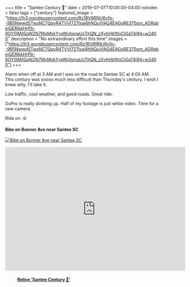 +++
title =  "Santee Century 💯"
date = 2019-07-07T10:00:00-04:00
noindex = false
tags = ["century"]
featured_image = "https://lh3.googleusercontent.com/Rz1RV8RNU6vfp--9B5NwwdSTwsNC7QqyR4TVVl727lxaj6hNQuVlAQ4EAGoRE375pm_ADRqbejQERlkkHrPb-9GY0lMiIQqN2N7MxMskYyqNUIsmaUcThQN_zXyhHb1tlnCiGaT4i94=w2400"
description = "No extraordinary effort this time"
images = ["https://lh3.googleusercontent.com/Rz1RV8RNU6vfp--9B5NwwdSTwsNC7QqyR4TVVl727lxaj6hNQuVlAQ4EAGoRE375pm_ADRqbejQERlkkHrPb-9GY0lMiIQqN2N7MxMskYyqNUIsmaUcThQN_zXyhHb1tlnCiGaT4i94=w2400"]
+++

Alarm when off at 3 AM and I was on the road to Santee SC at 4:00 AM. This century was soooo much less difficult than Thursday's century. I wish I knew why. I'll take it.

Low traffic, cool weather, and good roads. Great ride.

GoPro is really donking up. Half of my footage is just white video. Time for a new camera.

Ride on. ☮

#### Bike on Bonner Ave near Santee SC
[![Bike on Bonner Ave near Santee SC](https://lh3.googleusercontent.com/PLXSNqMF815zRVL9hx9S9sk1Jsowjl3YaPJ-WL-fzLJjDq9_BRaFH27dgTMO8AtQeQSytp4ewbfIg3uGKMXc8PKnVlJlJ5Liup2VveXj1ty8kK392kuvCddNGr_0qRRmZjkOMq0oT6s=w2400)](https://lh3.googleusercontent.com/PLXSNqMF815zRVL9hx9S9sk1Jsowjl3YaPJ-WL-fzLJjDq9_BRaFH27dgTMO8AtQeQSytp4ewbfIg3uGKMXc8PKnVlJlJ5Liup2VveXj1ty8kK392kuvCddNGr_0qRRmZjkOMq0oT6s=w2400)

<iframe height='405' width='590' frameborder='0' allowtransparency='true' scrolling='no' src='https://www.strava.com/activities/2511972778/embed/cb23b9f9ddbb7343e65d738d42dcd5f158286ba1'></iframe>

<blockquote class="embedly-card" data-card-controls="0" data-card-key="f1631a41cb254ca5b035dc5747a5bd75"><h4><a href="https://www.relive.cc/view/2511972778?r=embed-site">Relive 'Santee Century 💯'</a></h4></blockquote>
        <script async src="https://cdn.embedly.com/widgets/platform.js" charset="UTF-8"></script>
